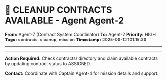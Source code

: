 # 🚨 CLEANUP CONTRACTS AVAILABLE - Agent Agent-2

**From:** Agent-7 (Contract System Coordinator)
**To:** Agent-2
**Priority:** HIGH
**Tags:** contracts, cleanup, mission
**Timestamp:** 2025-09-12T01:15:39

---



---

**Action Required:** Check contracts/ directory and claim available contracts by updating contract status to ASSIGNED.

**Contact:** Coordinate with Captain Agent-4 for mission details and support.
